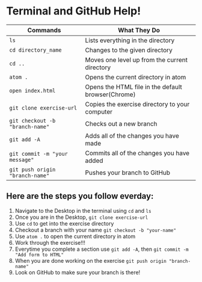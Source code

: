 # Terminal and GitHub Help!
| Commands                          |      What They Do                                  |
|-----------------------------------|----------------------------------------------------|
| `ls`                              | Lists everything in the directory                  |
| `cd directory_name`               | Changes to the given directory                     |
| `cd ..`                           | Moves one level up from the current directory      |
| `atom .`                          | Opens the current directory in atom             |
| `open index.html`                 | Opens the HTML file in the default browser(Chrome) |
| `git clone exercise-url`          | Copies the exercise directory to your computer     |
| `git checkout -b "branch-name"`   | Checks out a new branch                            |
| `git add -A`                      | Adds all of the changes you have made              |
| `git commit -m "your message"`    | Commits all of the changes you have added          |
| `git push origin "branch-name"`   | Pushes your branch to GitHub                       |



## Here are the steps you follow everday:
1) Navigate to the Desktop in the terminal using `cd` and `ls`
2) Once you are in the Desktop, `git clone exercise-url`
3) Use `cd` to get into the exercise directory
4) Checkout a branch with your name `git checkout -b "your-name"`
5) Use `atom .` to open the current directory in atom
6) Work through the exercise!!!
7) Everytime you complete a section use `git add -A`, then `git commit -m "Add form to HTML"`
8) When you are done working on the exercise `git push origin "branch-name"`
9) Look on GitHub to make sure your branch is there!
